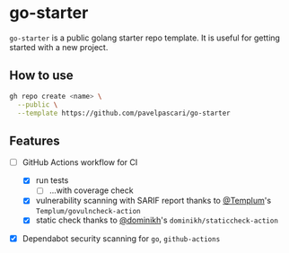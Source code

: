 # go-starter

`go-starter` is a public golang starter repo template. 
It is useful for getting started with a new project. 


## How to use

```bash
gh repo create <name> \
  --public \
  --template https://github.com/pavelpascari/go-starter
```

## Features

- [ ] GitHub Actions workflow for CI
  - [x] run tests
    - [ ] ...with coverage check
  - [x] vulnerability scanning with SARIF report thanks to [@Templum](https://github.com/Templum)'s `Templum/govulncheck-action`
  - [x] static check thanks to [@dominikh](https://github.com/dominikh)'s `dominikh/staticcheck-action`
- [x] Dependabot security scanning for `go`, `github-actions`

